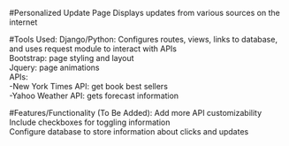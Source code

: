 #Personalized Update Page
Displays updates from various sources on the internet

#Tools Used: 
Django/Python: Configures routes, views, links to database, and uses request module to interact with APIs <br />
Bootstrap: page styling and layout <br />
Jquery: page animations <br />
APIs: <br />
-New York Times API: get book best sellers <br />
-Yahoo Weather API: gets forecast information <br />

#Features/Functionality (To Be Added):
Add more API customizability <br />
Include checkboxes for toggling information <br />
Configure database to store information about clicks and updates 